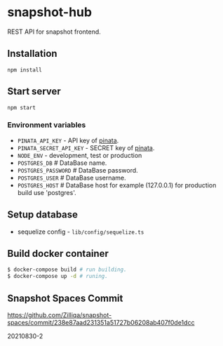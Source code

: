 # snapshot-hub 


REST API for snapshot frontend.

## Installation
```
npm install
```

## Start server
```
npm start
```

### Environment variables
  * `PINATA_API_KEY` - API key of [pinata](https://pinata.cloud/).
  * `PINATA_SECRET_API_KEY` - SECRET key of [pinata](https://pinata.cloud/).
  * `NODE_ENV` - development, test or production
  * `POSTGRES_DB` # DataBase name.
  * `POSTGRES_PASSWORD` # DataBase password.
  * `POSTGRES_USER` # DataBase username.
  * `POSTGRES_HOST` # DataBase host for example (127.0.0.1) for production build use 'postgres'.

## Setup database
  * sequelize config - `lib/config/sequelize.ts`

## Build docker container

```bash
$ docker-compose build # run building.
$ docker-compose up -d # runing.
```

## Snapshot Spaces Commit
https://github.com/Zilliqa/snapshot-spaces/commit/238e87aad231351a51727b06208ab407f0de1dcc

20210830-2
